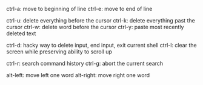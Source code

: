 ctrl-a: move to beginning of line
ctrl-e: move to end of line

ctrl-u: delete everything before the cursor
ctrl-k: delete everything past the cursor
ctrl-w: delete word before the cursor
ctrl-y: paste most recently deleted text

ctrl-d: hacky way to delete input, end input, exit current shell
ctrl-l: clear the screen while preserving ability to scroll up

ctrl-r: search command history
ctrl-g: abort the current search

alt-left: move left one word
alt-right: move right one word

